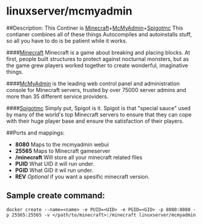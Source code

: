 # linuxserver/mcmyadmin

##Description:
This Continer is [Minecraft](https://minecraft.net/)+[McMyAdmin](https://www.mcmyadmin.com/)+[Spigotmc](http://www.spigotmc.org/) This contianer combines all of these things Autocompiles and autoinstalls stuff, so all you have to do is be patient while it works. 


####[Minecraft](https://minecraft.net/)
Minecraft is a game about breaking and placing blocks. At first, people built structures to protect against nocturnal monsters, but as the game grew players worked together to create wonderful, imaginative things.

####[McMyAdmin](https://www.mcmyadmin.com/)
is the leading web control panel and administration console for Minecraft servers, trusted by over 75000 server admins and more than 35 different service providers.

####[Spigotmc](http://www.spigotmc.org/)
Simply put, Spigot is it. Spigot is that "special sauce" used by many of the world's top Minecraft servers to ensure that they can cope with their huge player base and ensure the satisfaction of their players.


##Ports and mappings:

- **8080** Maps to the mcmyadmin webui
- **25565** Maps to Minecraft gameserver
- **/minecraft** Will store all your minecraft related files
- **PUID** What UID it will run under.
- **PGID** What GID it wil run under.
- **REV** *Optional* if you want a spesific minecraft version. 


## Sample create command:

```
docker create --name=<name> -e PUID=<UID> -e PGID=<GID> -p 8080:8080 -p 25565:25565 -v </path/to/minecraft>:/minecraft linuxserver/mcmyadmin
```